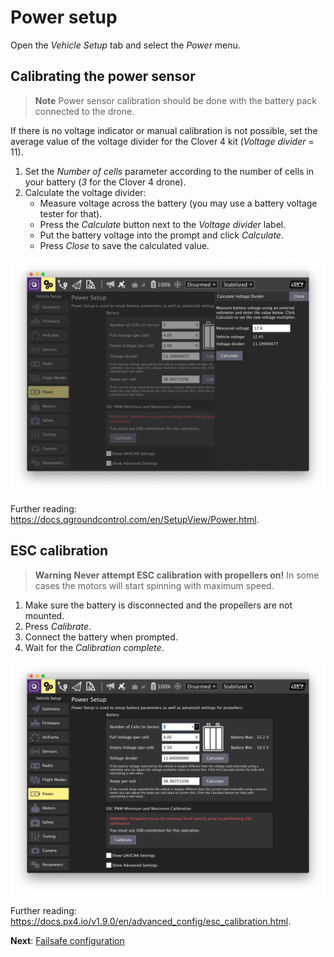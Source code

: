 # Power setup

Open the *Vehicle Setup* tab and select the *Power* menu.

## Calibrating the power sensor

> **Note** Power sensor calibration should be done with the battery pack connected to the drone.

If there is no voltage indicator or manual calibration is not possible, set the average value of the voltage divider for the Clover 4 kit (*Voltage divider* = 11).

1. Set the *Number of cells* parameter according to the number of cells in your battery (*3* for the Clover 4 drone).
2. Calculate the voltage divider:
    * Measure voltage across the battery (you may use a battery voltage tester for that).
    * Press the *Calculate* button next to the *Voltage divider* label.
    * Put the battery voltage into the prompt and click *Calculate*.
    * Press *Close* to save the calculated value.

<img src="../assets/qgc-voltage-divider.png" class="zoom">

Further reading: https://docs.qgroundcontrol.com/en/SetupView/Power.html.

## ESC calibration

> **Warning** **Never attempt ESC calibration with propellers on!** In some cases the motors will start spinning with maximum speed.

1. Make sure the battery is disconnected and the propellers are not mounted.
2. Press *Calibrate*.
3. Connect the battery when prompted.
4. Wait for the *Calibration complete*.

<img src="../assets/qgc-power.png" class="zoom">

Further reading: https://docs.px4.io/v1.9.0/en/advanced_config/esc_calibration.html.

**Next**: [Failsafe configuration](failsafe.md)
